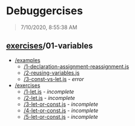 # Debuggercises 

> 7/10/2020, 8:55:38 AM 

## [exercises](../README.md)/01-variables 

- [/examples](./examples/README.md)
  - [/1-declaration-assignment-reassignment.js](./examples/README.md#1-declaration-assignment-reassignmentjs)  
  - [/2-reusing-variables.js](./examples/README.md#2-reusing-variablesjs)  
  - [/3-const-vs-let.js](./examples/README.md#3-const-vs-letjs) - _error_ 
- [/exercises](./exercises/README.md)
  - [/1-let.js](./exercises/README.md#1-letjs) - _incomplete_ 
  - [/2-let.js](./exercises/README.md#2-letjs) - _incomplete_ 
  - [/3-let-or-const.js](./exercises/README.md#3-let-or-constjs) - _incomplete_ 
  - [/4-let-or-const.js](./exercises/README.md#4-let-or-constjs) - _incomplete_ 
  - [/5-let-or-const.js](./exercises/README.md#5-let-or-constjs) - _incomplete_ 
